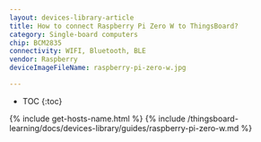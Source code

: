 ```yaml
---
layout: devices-library-article
title: How to connect Raspberry Pi Zero W to ThingsBoard?
category: Single-board computers
chip: BCM2835
connectivity: WIFI, Bluetooth, BLE
vendor: Raspberry
deviceImageFileName: raspberry-pi-zero-w.jpg

---
```



* TOC
{:toc}

{% include get-hosts-name.html %}
{% include /thingsboard-learning/docs/devices-library/guides/raspberry-pi-zero-w.md %}
